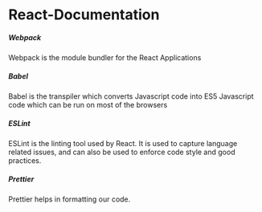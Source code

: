 # React-Documentation

##### Webpack
Webpack is the module bundler for the React Applications

##### Babel 
Babel is the transpiler which converts Javascript code into ES5 Javascript code which can be run on most of the browsers

##### ESLint 
ESLint is the linting tool used by React. It is used to capture language related issues, and can also be used to enforce code style and good practices.

##### Prettier
Prettier helps in formatting our code.


